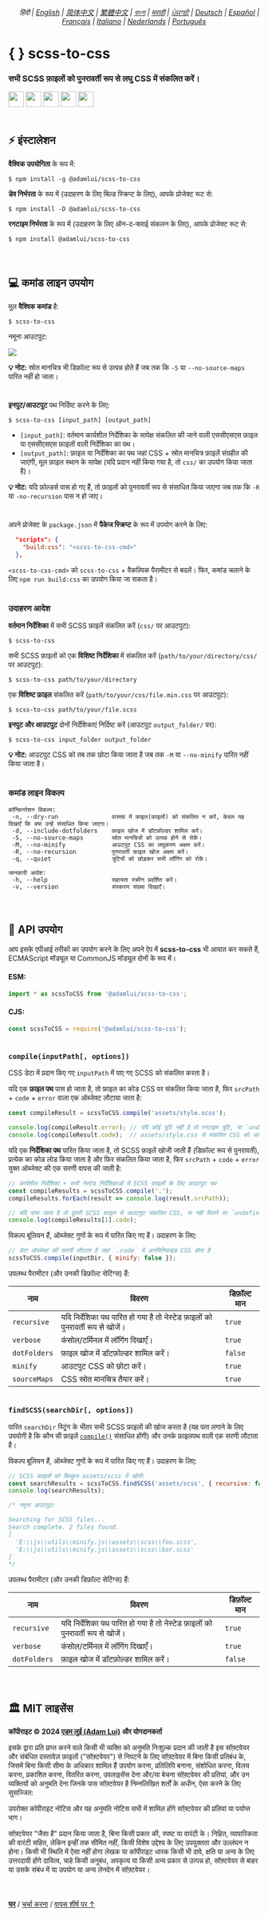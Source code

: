<div align="center">
    <h6>
        <picture>
            <source type="image/svg+xml" media="(prefers-color-scheme: dark)" srcset="https://raw.githubusercontent.com/adamlui/js-utils/main/docs/images/earth-icon/white/icon32.svg">
            <img height=14 src="https://raw.githubusercontent.com/adamlui/js-utils/main/docs/images/earth-icon/black/icon32.svg">
        </picture>
        &nbsp;हिंदी |
        <a href="../..#readme">English</a> |
        <a href="../zh-cn#readme">简体中文</a> |
        <a href="../zh-tw#readme">繁體中文</a> |
        <a href="../bn#readme">বাংলা</a> |
        <a href="../mr#readme">मराठी</a> |
        <a href="../pa#readme">ਪੰਜਾਬੀ</a> |
        <a href="../de#readme">Deutsch</a> |
        <a href="../es#readme">Español</a> |
        <a href="../fr#readme">Français</a> |
        <a href="../it#readme">Italiano</a> |
        <a href="../nl#readme">Nederlands</a> |
        <a href="../pt#readme">Português</a>
    </h6>
</div>

# { } scss-to-css

### सभी SCSS फ़ाइलों को पुनरावर्ती रूप से लघु CSS में संकलित करें।

<a href="https://www.npmjs.com/package/@adamlui/scss-to-css"><img height=31 src="https://img.shields.io/npm/dt/%40adamlui%2Fscss-to-css?logo=npm&color=af68ff&logoColor=white&labelColor=464646&style=for-the-badge"></a>
<a href="#%EF%B8%8F-mit-%E0%A4%B2%E0%A4%BE%E0%A4%87%E0%A4%B8%E0%A5%87%E0%A4%82%E0%A4%B8"><img height=31 src="https://img.shields.io/badge/License-MIT-orange.svg?logo=internetarchive&logoColor=white&labelColor=464646&style=for-the-badge"></a>
<a href="https://github.com/adamlui/js-utils/releases/tag/scss-to-css-1.7.2"><img height=31 src="https://img.shields.io/badge/Latest_Build-1.7.2-44cc11.svg?logo=icinga&logoColor=white&labelColor=464646&style=for-the-badge"></a>
<a href="https://www.npmjs.com/package/@adamlui/scss-to-css?activeTab=code"><img height=31 src="https://img.shields.io/npm/unpacked-size/%40adamlui%2Fscss-to-css?style=for-the-badge&logo=ebox&logoColor=white&color=blue&labelColor=464646"></a>
<a href="https://sonarcloud.io/component_measures?metric=new_vulnerabilities&id=adamlui_js-utils:scss-to-css/scss-to-css.js"><img height=31 src="https://img.shields.io/badge/dynamic/json?url=https%3A%2F%2Fsonarcloud.io%2Fapi%2Fmeasures%2Fcomponent%3Fcomponent%3Dadamlui_js-utils%3Ascss-to-css%2Fscss-to-css.js%26metricKeys%3Dvulnerabilities&query=%24.component.measures.0.value&style=for-the-badge&logo=sonarcloud&logoColor=white&labelColor=464646&label=Vulnerabilities&color=gold"></a>

<img height=6px width="100%" src="https://github.com/adamlui/js-utils/blob/main/docs/images/aqua-separator.png">

## ⚡ इंस्टालेशन

**वैश्विक उपयोगिता** के रूप में:

```
$ npm install -g @adamlui/scss-to-css
```

**डेव निर्भरता** के रूप में (उदाहरण के लिए बिल्ड स्क्रिप्ट के लिए), आपके प्रोजेक्ट रूट से:

```
$ npm install -D @adamlui/scss-to-css
```

**रनटाइम निर्भरता** के रूप में (उदाहरण के लिए ऑन-द-फ्लाई संकलन के लिए), आपके प्रोजेक्ट रूट से:

```
$ npm install @adamlui/scss-to-css
```

<br>

<img height=6px width="100%" src="https://raw.githubusercontent.com/adamlui/js-utils/main/docs/images/aqua-separator.png">

## 💻 कमांड लाइन उपयोग

मूल **वैश्विक कमांड** है:

```
$ scss-to-css
```

नमूना आउटपुट:

<img src="https://github.com/adamlui/js-utils/blob/main/scss-to-css/media/images/sample-output.png">

**💡 नोट:** स्रोत मानचित्र भी डिफ़ॉल्ट रूप से उत्पन्न होते हैं जब तक कि `-S` या `--no-source-maps` पारित नहीं हो जाता।

#

**इनपुट/आउटपुट** पथ निर्दिष्ट करने के लिए:
   
```
$ scss-to-css [input_path] [output_path]
```

- `[input_path]`: वर्तमान कार्यशील निर्देशिका के सापेक्ष संकलित की जाने वाली एससीएसएस फ़ाइल या एससीएसएस फ़ाइलों वाली निर्देशिका का पथ।
- `[output_path]`: फ़ाइल या निर्देशिका का पथ जहां CSS + स्रोत मानचित्र फ़ाइलें संग्रहीत की जाएंगी, मूल फ़ाइल स्थान के सापेक्ष (यदि प्रदान नहीं किया गया है, तो `css/` का उपयोग किया जाता है)।

**💡 नोट:** यदि फ़ोल्डर्स पास हो गए हैं, तो फ़ाइलों को पुनरावर्ती रूप से संसाधित किया जाएगा जब तक कि `-R` या `-no-recursion` पास न हो जाए।

#

अपने प्रोजेक्ट के `package.json` में **पैकेज स्क्रिप्ट** के रूप में उपयोग करने के लिए:

```json
  "scripts": {
    "build:css": "<scss-to-css-cmd>"
  },
```

`<scss-to-css-cmd>` को `scss-to-css` + वैकल्पिक पैरामीटर से बदलें। फिर, कमांड चलाने के लिए `npm run build:css` का उपयोग किया जा सकता है।

#

### उदाहरण आदेश

**वर्तमान निर्देशिका** में सभी SCSS फ़ाइलें संकलित करें (`css/` पर आउटपुट):

```
$ scss-to-css
```

सभी SCSS फ़ाइलों को एक **विशिष्ट निर्देशिका** में संकलित करें (`path/to/your/directory/css/` पर आउटपुट):

```
$ scss-to-css path/to/your/directory
```

एक **विशिष्ट फ़ाइल** संकलित करें (`path/to/your/css/file.min.css` पर आउटपुट):

```
$ scss-to-css path/to/your/file.scss
```

**इनपुट और आउटपुट** दोनों निर्देशिकाएं निर्दिष्ट करें (आउटपुट `output_folder/` पर):
```
$ scss-to-css input_folder output_folder
```

**💡 नोट:** आउटपुट CSS को तब तक छोटा किया जाता है जब तक `-M` या `--no-minify` पारित नहीं किया जाता है।

#

### कमांड लाइन विकल्प

```
कॉन्फ़िगरेशन विकल्प:
 -n, --dry-run               वास्तव में फ़ाइल(फ़ाइलों) को संकलित न करें, केवल यह दिखाएँ कि क्या उन्हें संसाधित किया जाएगा।
 -d, --include-dotfolders    फ़ाइल खोज में डॉटफ़ोल्डर शामिल करें।
 -S, --no-source-maps        स्रोत मानचित्रों को उत्पन्न होने से रोकें।
 -M, --no-minify             आउटपुट CSS का लघुकरण अक्षम करें।
 -R, --no-recursion          पुनरावर्ती फ़ाइल खोज अक्षम करें।
 -q, --quiet                 त्रुटियों को छोड़कर सभी लॉगिंग को रोकें।

जानकारी आदेश:
 -h, --help                  सहायता स्क्रीन प्रदर्शित करें।
 -v, --version               संस्करण संख्या दिखाएँ।
```

<br>

<img height=6px width="100%" src="https://raw.githubusercontent.com/adamlui/js-utils/main/docs/images/aqua-separator.png">

## 🔌 API उपयोग

आप इसके एपीआई तरीकों का उपयोग करने के लिए अपने ऐप में **scss-to-css** भी आयात कर सकते हैं, ECMAScript मॉड्यूल या CommonJS मॉड्यूल दोनों के रूप में।

#### ESM:

```js
import * as scssToCSS from '@adamlui/scss-to-css';
```

#### CJS:

```js
const scssToCSS = require('@adamlui/scss-to-css');
```

#

### `compile(inputPath[, options])`

CSS डेटा में प्रदान किए गए `inputPath` में पाए गए SCSS को संकलित करता है।

यदि एक **फ़ाइल पथ** पास हो जाता है, तो फ़ाइल का कोड CSS पर संकलित किया जाता है, फिर `srcPath` + `code` + `error` वाला एक ऑब्जेक्ट लौटाया जाता है:

```js
const compileResult = scssToCSS.compile('assets/style.scss');

console.log(compileResult.error); // यदि कोई त्रुटि नहीं है तो रनटाइम त्रुटि, या `undefined` आउटपुट करता है
console.log(compileResult.code);  // assets/style.css से संकलित CSS को आउटपुट करता है
```

यदि एक **निर्देशिका पथ** पारित किया जाता है, तो SCSS फ़ाइलें खोजी जाती हैं (डिफ़ॉल्ट रूप से पुनरावर्ती), प्रत्येक का कोड लोड किया जाता है और फिर संकलित किया जाता है, फिर `srcPath` + `code` + `error` युक्त ऑब्जेक्ट की एक सरणी वापस की जाती है:

```js
// कार्यशील निर्देशिका + सभी नेस्टेड निर्देशिकाओं में SCSS फ़ाइलों के लिए आउटपुट पथ
const compileResults = scssToCSS.compile('.');
compileResults.forEach(result => console.log(result.srcPath));

// यदि पाया जाता है तो दूसरी SCSS फ़ाइल से आउटपुट संकलित CSS, या नहीं मिलने पर `undefined`
console.log(compileResults[1].code);
```

विकल्प बूलियन हैं, ऑब्जेक्ट गुणों के रूप में पारित किए गए हैं। उदाहरण के लिए:

```js
// डेटा ऑब्जेक्ट की सरणी लौटाता है जहां `.code` में अनमिनिफाइड CSS होता है
scssToCSS.compile(inputDir, { minify: false });
```

उपलब्ध पैरामीटर (और उनकी डिफ़ॉल्ट सेटिंग्स) हैं:

नाम          | विवरण                                                           | डिफ़ॉल्ट मान
-------------|-----------------------------------------------------------------|------------
`recursive`  | यदि निर्देशिका पथ पारित हो गया है तो नेस्टेड फ़ाइलों को पुनरावर्ती रूप से खोजें। | `true`
`verbose`    | कंसोल/टर्मिनल में लॉगिंग दिखाएँ।                                       | `true`
`dotFolders` | फ़ाइल खोज में डॉटफ़ोल्डर शामिल करें।                                  | `false`
`minify`     | आउटपुट CSS को छोटा करें।                                          | `true`
`sourceMaps` | CSS स्रोत मानचित्र तैयार करें।                                          | `true`

#

### `findSCSS(searchDir[, options])`

पारित `searchDir` स्ट्रिंग के भीतर सभी SCSS फ़ाइलों की खोज करता है (यह पता लगाने के लिए उपयोगी है कि कौन सी फ़ाइलें [`compile()`](#compileinputpath-options) संसाधित होंगी) और उनके फ़ाइलपथ वाली एक सरणी लौटाता है।

विकल्प बूलियन हैं, ऑब्जेक्ट गुणों के रूप में पारित किए गए हैं। उदाहरण के लिए:

```js
// SCSS फ़ाइलों को बिल्कुल assets/scss में खोजें:
const searchResults = scssToCSS.findSCSS('assets/scss', { recursive: false });
console.log(searchResults);

/* नमूना आउटपुट:

Searching for SCSS files...
Search complete. 2 files found.
[
  'E:\\js\\utils\\minify.js\\assets\\scss\\foo.scss',
  'E:\\js\\utils\\minify.js\\assets\\scss\\bar.scss'
]
*/
```

उपलब्ध पैरामीटर (और उनकी डिफ़ॉल्ट सेटिंग्स) हैं:

नाम          | विवरण                                                           | डिफ़ॉल्ट मान
-------------|-----------------------------------------------------------------|------------
`recursive`  | यदि निर्देशिका पथ पारित हो गया है तो नेस्टेड फ़ाइलों को पुनरावर्ती रूप से खोजें। | `true`
`verbose`    | कंसोल/टर्मिनल में लॉगिंग दिखाएँ।                                       | `true`
`dotFolders` | फ़ाइल खोज में डॉटफ़ोल्डर शामिल करें।                                  | `false`

<br>

<img height=6px width="100%" src="https://raw.githubusercontent.com/adamlui/js-utils/main/docs/images/aqua-separator.png">

## 🏛️ MIT लाइसेंस

**कॉपीराइट © 2024 [एडम लुई (Adam Lui)](https://github.com/adamlui) और योगदानकर्ता**

इसके द्वारा प्रति प्राप्त करने वाले किसी भी व्यक्ति को अनुमति निःशुल्क प्रदान की जाती है इस सॉफ़्टवेयर और संबंधित दस्तावेज़ फ़ाइलों ("सॉफ़्टवेयर") से निपटने के लिए सॉफ़्टवेयर में बिना किसी प्रतिबंध के, जिसमें बिना किसी सीमा के अधिकार शामिल हैं उपयोग करना, प्रतिलिपि बनाना, संशोधित करना, विलय करना, प्रकाशित करना, वितरित करना, उपलाइसेंस देना और/या बेचना सॉफ़्टवेयर की प्रतियां, और उन व्यक्तियों को अनुमति देना जिनके पास सॉफ़्टवेयर है निम्नलिखित शर्तों के अधीन, ऐसा करने के लिए सुसज्जित:

उपरोक्त कॉपीराइट नोटिस और यह अनुमति नोटिस सभी में शामिल होंगे सॉफ़्टवेयर की प्रतियां या पर्याप्त भाग।

सॉफ़्टवेयर "जैसा है" प्रदान किया जाता है, बिना किसी प्रकार की, स्पष्ट या वारंटी के। निहित, व्यापारिकता की वारंटी सहित, लेकिन इन्हीं तक सीमित नहीं, किसी विशेष उद्देश्य के लिए उपयुक्तता और उल्लंघन न होना। किसी भी स्थिति में ऐसा नहीं होगा लेखक या कॉपीराइट धारक किसी भी दावे, क्षति या अन्य के लिए उत्तरदायी होंगे दायित्व, चाहे किसी अनुबंध, अपकृत्य या किसी अन्य प्रकार से उत्पन्न हो, सॉफ़्टवेयर से बाहर या उसके संबंध में या उपयोग या अन्य लेनदेन में सॉफ़्टवेयर।

<br>

<img height=6px width="100%" src="https://raw.githubusercontent.com/adamlui/js-utils/main/docs/images/aqua-separator.png">

<a href="https://github.com/adamlui/js-utils">**घर**</a> /
<a href="https://github.com/adamlui/js-utils/discussions">चर्चा करना</a> /
<a href="#--scss-to-css">वापस शीर्ष पर ↑</a>
